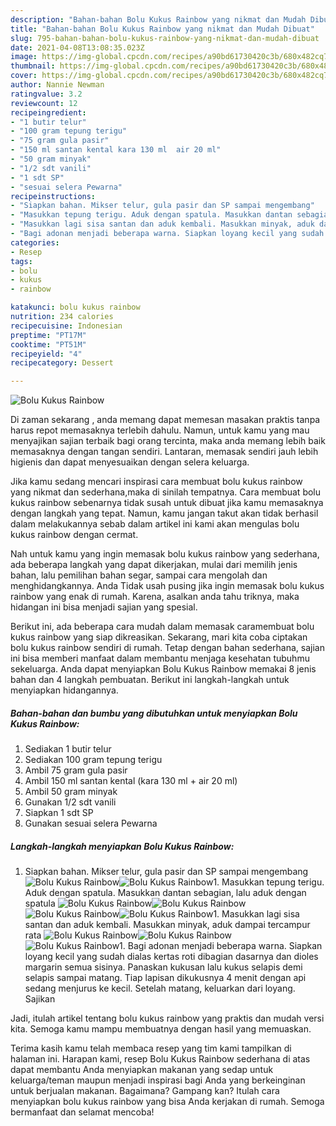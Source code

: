 ```yaml
---
description: "Bahan-bahan Bolu Kukus Rainbow yang nikmat dan Mudah Dibuat"
title: "Bahan-bahan Bolu Kukus Rainbow yang nikmat dan Mudah Dibuat"
slug: 795-bahan-bahan-bolu-kukus-rainbow-yang-nikmat-dan-mudah-dibuat
date: 2021-04-08T13:08:35.023Z
image: https://img-global.cpcdn.com/recipes/a90bd61730420c3b/680x482cq70/bolu-kukus-rainbow-foto-resep-utama.jpg
thumbnail: https://img-global.cpcdn.com/recipes/a90bd61730420c3b/680x482cq70/bolu-kukus-rainbow-foto-resep-utama.jpg
cover: https://img-global.cpcdn.com/recipes/a90bd61730420c3b/680x482cq70/bolu-kukus-rainbow-foto-resep-utama.jpg
author: Nannie Newman
ratingvalue: 3.2
reviewcount: 12
recipeingredient:
- "1 butir telur"
- "100 gram tepung terigu"
- "75 gram gula pasir"
- "150 ml santan kental kara 130 ml  air 20 ml"
- "50 gram minyak"
- "1/2 sdt vanili"
- "1 sdt SP"
- "sesuai selera Pewarna"
recipeinstructions:
- "Siapkan bahan. Mikser telur, gula pasir dan SP sampai mengembang"
- "Masukkan tepung terigu. Aduk dengan spatula. Masukkan dantan sebagian, lalu aduk dengan spatula"
- "Masukkan lagi sisa santan dan aduk kembali. Masukkan minyak, aduk dampai tercampur rata"
- "Bagi adonan menjadi beberapa warna. Siapkan loyang kecil yang sudah dialas kertas roti dibagian dasarnya dan dioles margarin semua sisinya. Panaskan kukusan lalu kukus selapis demi selapis sampai matang. Tiap lapisan dikukusnya 4 menit dengan api sedang menjurus ke kecil. Setelah matang, keluarkan dari loyang. Sajikan"
categories:
- Resep
tags:
- bolu
- kukus
- rainbow

katakunci: bolu kukus rainbow 
nutrition: 234 calories
recipecuisine: Indonesian
preptime: "PT17M"
cooktime: "PT51M"
recipeyield: "4"
recipecategory: Dessert

---
```



![Bolu Kukus Rainbow](https://img-global.cpcdn.com/recipes/a90bd61730420c3b/680x482cq70/bolu-kukus-rainbow-foto-resep-utama.jpg)

Di zaman  sekarang , anda memang dapat memesan masakan praktis tanpa harus repot memasaknya terlebih dahulu. Namun, untuk kamu yang mau menyajikan sajian terbaik bagi orang tercinta, maka anda memang lebih baik memasaknya dengan tangan sendiri. Lantaran, memasak sendiri jauh lebih higienis dan dapat menyesuaikan dengan selera keluarga.

Jika kamu sedang mencari inspirasi cara membuat bolu kukus rainbow yang nikmat dan sederhana,maka di sinilah tempatnya. Cara membuat bolu kukus rainbow  sebenarnya tidak susah untuk dibuat jika kamu memasaknya dengan langkah yang tepat. Namun, kamu jangan takut akan tidak berhasil dalam melakukannya 
sebab dalam artikel ini kami akan mengulas bolu kukus rainbow dengan cermat.  



Nah untuk kamu yang ingin memasak bolu kukus rainbow yang sederhana, ada beberapa langkah yang dapat dikerjakan, mulai dari memilih jenis bahan, lalu pemilihan bahan segar, sampai cara mengolah dan menghidangkannya. Anda Tidak usah pusing jika ingin memasak bolu kukus rainbow yang enak di rumah. Karena, asalkan anda  tahu triknya, maka hidangan ini bisa menjadi sajian yang spesial.

Berikut ini, ada beberapa cara mudah dalam memasak caramembuat bolu kukus rainbow yang siap dikreasikan. Sekarang, mari kita coba ciptakan bolu kukus rainbow sendiri di rumah. Tetap dengan bahan sederhana, sajian ini bisa memberi manfaat dalam membantu menjaga kesehatan tubuhmu sekeluarga. Anda dapat menyiapkan Bolu Kukus Rainbow memakai 8 jenis bahan dan 4 langkah pembuatan. Berikut ini langkah-langkah untuk menyiapkan hidangannya.

<!--inarticleads1-->

##### Bahan-bahan dan bumbu yang dibutuhkan untuk menyiapkan Bolu Kukus Rainbow:

1. Sediakan 1 butir telur
1. Sediakan 100 gram tepung terigu
1. Ambil 75 gram gula pasir
1. Ambil 150 ml santan kental (kara 130 ml + air 20 ml)
1. Ambil 50 gram minyak
1. Gunakan 1/2 sdt vanili
1. Siapkan 1 sdt SP
1. Gunakan sesuai selera Pewarna




<!--inarticleads2-->

##### Langkah-langkah menyiapkan Bolu Kukus Rainbow:

1. Siapkan bahan. Mikser telur, gula pasir dan SP sampai mengembang
<img src="https://img-global.cpcdn.com/steps/ef7b50301c9e4e4a/160x128cq70/bolu-kukus-rainbow-langkah-memasak-1-foto.jpg" alt="Bolu Kukus Rainbow"><img src="https://img-global.cpcdn.com/steps/cc701bd6ec7b6825/160x128cq70/bolu-kukus-rainbow-langkah-memasak-1-foto.jpg" alt="Bolu Kukus Rainbow">1. Masukkan tepung terigu. Aduk dengan spatula. Masukkan dantan sebagian, lalu aduk dengan spatula
<img src="https://img-global.cpcdn.com/steps/fff14302fca722cc/160x128cq70/bolu-kukus-rainbow-langkah-memasak-2-foto.jpg" alt="Bolu Kukus Rainbow"><img src="https://img-global.cpcdn.com/steps/92d067a791c30bbf/160x128cq70/bolu-kukus-rainbow-langkah-memasak-2-foto.jpg" alt="Bolu Kukus Rainbow"><img src="//assets-global.cpcdn.com/assets/icons/button_play-2c75c40dde080a61004c1f40b05d8f140eaff45d7e9e6481dc71c63d2e7c4909.png" alt="Bolu Kukus Rainbow"><img src="https://img-global.cpcdn.com/steps/d45491e71bfb97bc/160x128cq70/bolu-kukus-rainbow-langkah-memasak-2-foto.jpg" alt="Bolu Kukus Rainbow">1. Masukkan lagi sisa santan dan aduk kembali. Masukkan minyak, aduk dampai tercampur rata
<img src="//assets-global.cpcdn.com/assets/icons/button_play-2c75c40dde080a61004c1f40b05d8f140eaff45d7e9e6481dc71c63d2e7c4909.png" alt="Bolu Kukus Rainbow"><img src="//assets-global.cpcdn.com/assets/icons/button_play-2c75c40dde080a61004c1f40b05d8f140eaff45d7e9e6481dc71c63d2e7c4909.png" alt="Bolu Kukus Rainbow"><img src="//assets-global.cpcdn.com/assets/icons/button_play-2c75c40dde080a61004c1f40b05d8f140eaff45d7e9e6481dc71c63d2e7c4909.png" alt="Bolu Kukus Rainbow">1. Bagi adonan menjadi beberapa warna. Siapkan loyang kecil yang sudah dialas kertas roti dibagian dasarnya dan dioles margarin semua sisinya. Panaskan kukusan lalu kukus selapis demi selapis sampai matang. Tiap lapisan dikukusnya 4 menit dengan api sedang menjurus ke kecil. Setelah matang, keluarkan dari loyang. Sajikan




Jadi, itulah artikel tentang  bolu kukus rainbow  yang praktis dan mudah versi kita. Semoga kamu mampu membuatnya dengan hasil yang memuaskan. 

Terima kasih kamu telah membaca resep yang tim kami tampilkan di halaman ini. Harapan kami, resep  Bolu Kukus Rainbow sederhana di atas dapat membantu Anda menyiapkan makanan yang sedap untuk keluarga/teman maupun menjadi inspirasi bagi Anda yang berkeinginan untuk berjualan makanan. Bagaimana? Gampang kan? Itulah cara menyiapkan bolu kukus rainbow yang bisa Anda kerjakan di rumah. Semoga bermanfaat dan selamat mencoba!

